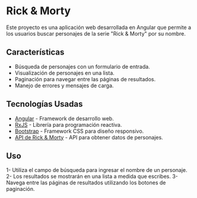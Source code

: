 # Rick & Morty 

Este proyecto es una aplicación web desarrollada en Angular que permite a los usuarios buscar personajes de la serie "Rick & Morty" por su nombre. 

## Características

- Búsqueda de personajes con un formulario de entrada.
- Visualización de personajes en una lista.
- Paginación para navegar entre las páginas de resultados.
- Manejo de errores y mensajes de carga.

## Tecnologías Usadas

- [Angular](https://angular.io/) - Framework de desarrollo web.
- [RxJS](https://rxjs.dev/) - Librería para programación reactiva.
- [Bootstrap](https://getbootstrap.com/) - Framework CSS para diseño responsivo.
- [API de Rick & Morty](https://rickandmortyapi.com/) - API para obtener datos de personajes.

## Uso

1- Utiliza el campo de búsqueda para ingresar el nombre de un personaje.
2- Los resultados se mostrarán en una lista a medida que escribes.
3- Navega entre las páginas de resultados utilizando los botones de paginación.

